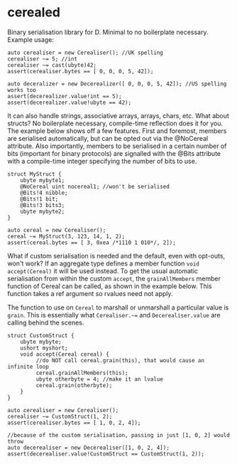 cerealed
=============

Binary serialisation library for D. Minimal to no boilerplate necessary. Example usage:

    auto cerealiser = new Cerealiser(); //UK spelling
    cerealiser ~= 5; //int
    cerealiser ~= cast(ubyte)42;
    assert(cerealiser.bytes == [ 0, 0, 0, 5, 42]);

    auto deceralizer = new Decerealizer([ 0, 0, 0, 5, 42]); //US spelling works too
    assert(decerealizer.value!int == 5);
    assert(decerealizer.value!ubyte == 42);

It can also handle strings, associative arrays, arrays, chars, etc.
What about structs? No boilerplate necessary, compile-time reflection does it for you.
The example below shows off a few features. First and foremost, members are serialised
automatically, but can be opted out via the @NoCereal attribute. Also importantly,
members to be serialised in a certain number of bits (important for binary protocols)
are signalled with the @Bits attribute with a compile-time integer specifying the
number of bits to use.

    struct MyStruct {
        ubyte mybyte1;
        @NoCereal uint nocereal1; //won't be serialised
        @Bits!4 nibble;
        @Bits!1 bit;
        @Bits!3 bits3;
        ubyte mybyte2;
    }

    auto cereal = new Cerealiser();
    cereal ~= MyStruct(3, 123, 14, 1, 2);
    assert(cereal.bytes == [ 3, 0xea /*1110 1 010*/, 2]);

What if custom serialisation is needed and the default, even with opt-outs, won't work?
If an aggregate type defines a member function `void accept(Cereal)` it will be used
instead. To get the usual automatic serialisation from within the custom `accept`,
the `grainAllMembers` member function of Cereal can be called, as shown in the
example below. This function takes a ref argument so rvalues need not apply.

The function to use on `Cereal` to marshall or unmarshall a particular value is `grain`.
This is essentially what `Cerealiser.~=` and `Decerealiser.value` are calling behind
the scenes.

    struct CustomStruct {
        ubyte mybyte;
        ushort myshort;
        void accept(Cereal cereal) {
             //do NOT call cereal.grain(this), that would cause an infinite loop
             cereal.grainAllMembers(this);
             ubyte otherbyte = 4; //make it an lvalue
             cereal.grain(otherbyte);
        }
    }

    auto cerealiser = new Cerealiser();
    cerealiser ~= CustomStruct(1, 2);
    assert(cerealiser.bytes == [ 1, 0, 2, 4]);

    //because of the custom serialisation, passing in just [1, 0, 2] would throw
    auto decerealiser = new Decerealiser([1, 0, 2, 4]);
    assert(decerealiser.value!CustomStruct == CustomStruct(1, 2));